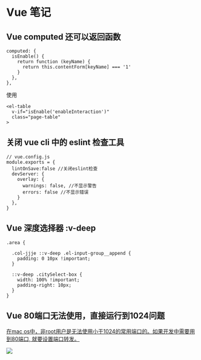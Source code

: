 # Vue 笔记

## Vue computed 还可以返回函数

```
computed: {
  isEnable() {
    return function (keyName) {
      return this.contentForm[keyName] === '1'
    }
  },
},
```

使用

```
<el-table
  v-if="isEnable('enableInteraction')"
  class="page-table"
>
```

## 关闭 vue cli 中的 eslint 检查工具

```
// vue.config.js
module.exports = {
  lintOnSave:false //关闭eslint检查
  devServer: {
    overlay: {
      warnings: false, //不显示警告
      errors: false	//不显示错误
    }
  },
}
```

## Vue 深度选择器 :v-deep

```
.area {

  .col-jjje ::v-deep .el-input-group__append {
    padding: 0 10px !important;
  }

  ::v-deep .citySelect-box {
    width: 100% !important;
    padding-right: 10px;
  }
}
```

## Vue 80端口无法使用，直接运行到1024问题

[在mac os中，非root用户是无法使用小于1024的常用端口的。如果开发中需要用到80端口, 就要设置端口转发。](https://blog.csdn.net/samuelandkevin/article/details/80279773)

![](./781589-20210819154746534-814249557.png)